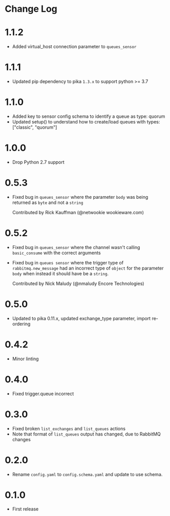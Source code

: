 # Change Log

# 1.1.2
- Added virtual_host connection parameter to `queues_sensor`

# 1.1.1
- Updated pip dependency to pika `1.3.x` to support python >= 3.7

# 1.1.0
- Added key to sensor config schema to identify a queue as type: quorum
- Updated setup() to understand how to create/load queues with types: ["classic", "quorum"]

# 1.0.0

* Drop Python 2.7 support

# 0.5.3

- Fixed bug in `queues_sensor` where the parameter `body` was being returned as `byte` and not a `string`

  Contributed by Rick Kauffman (@netwookie wookieware.com)

# 0.5.2

- Fixed bug in `queues_sensor` where the channel wasn't calling `basic_consume` with the correct arguments
- Fixed bug in `queues sensor` where the trigger type of `rabbitmq.new_message` had an incorrect type of `object` for the parameter `body` when instead it should have be a `string`.

  Contributed by Nick Maludy (@nmaludy Encore Technologies)

# 0.5.0

- Updated to pika 0.11.x, updated exchange\_type parameter, import re-ordering

# 0.4.2

- Minor linting

# 0.4.0

- Fixed trigger.queue incorrect

# 0.3.0

- Fixed broken `list_exchanges` and `list_queues` actions
- Note that format of `list_queues` output has changed, due to RabbitMQ changes

# 0.2.0

- Rename `config.yaml` to `config.schema.yaml` and update to use schema.

# 0.1.0

- First release
